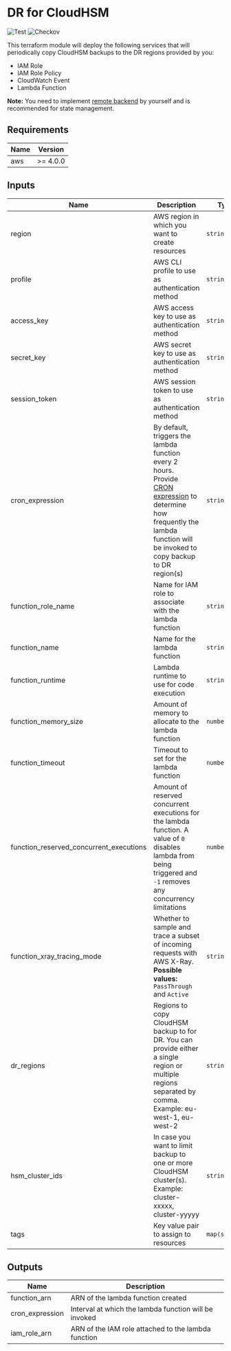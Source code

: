 # DR for CloudHSM

![Test](https://img.shields.io/github/workflow/status/skildops/aws-cloudhsm-dr/test/main?label=Test&style=for-the-badge) ![Checkov](https://img.shields.io/github/workflow/status/skildops/aws-cloudhsm-dr/checkov/main?label=Checkov&style=for-the-badge)

This terraform module will deploy the following services that will periodically copy CloudHSM backups to the DR regions provided by you:
- IAM Role
- IAM Role Policy
- CloudWatch Event
- Lambda Function

**Note:** You need to implement [remote backend](https://www.terraform.io/docs/language/settings/backends/index.html) by yourself and is recommended for state management.

## Requirements

| Name | Version |
|------|---------|
| aws | >= 4.0.0 |

## Inputs

| Name | Description | Type | Default | Required |
|------|-------------|------|---------|:--------:|
| region | AWS region in which you want to create resources | `string` | `"us-east-1"` | no |
| profile | AWS CLI profile to use as authentication method | `string` | `null` | no |
| access_key | AWS access key to use as authentication method | `string` | `null` | no |
| secret_key | AWS secret key to use as authentication method | `string` | `null` | no |
| session_token | AWS session token to use as authentication method | `string` | `null` | no |
| cron_expression | By default, triggers the lambda function every 2 hours. Provide [CRON expression](https://docs.aws.amazon.com/eventbridge/latest/userguide/eb-schedule-expressions.html) to determine how frequently the lambda function will be invoked to copy backup to DR region(s) | `string` | `"0 0/2 * * ? *"` | no |
| function_role_name | Name for IAM role to associate with the lambda function | `string` | `"cloudhsm-dr"` | no |
| function_name | Name for the lambda function | `string` | `"cloudhsm-dr"` | no |
| function_runtime | Lambda runtime to use for code execution | `string` | `"python3.9"` | no |
| function_memory_size | Amount of memory to allocate to the lambda function | `number` | `128` | no |
| function_timeout | Timeout to set for the lambda function | `number` | `60` | no |
| function_reserved_concurrent_executions | Amount of reserved concurrent executions for the lambda function. A value of `0` disables lambda from being triggered and `-1` removes any concurrency limitations | `number` | `-1` | no |
| function_xray_tracing_mode | Whether to sample and trace a subset of incoming requests with AWS X-Ray. **Possible values:** `PassThrough` and `Active` | `string` | `"PassThrough"` | no |
| dr_regions | Regions to copy CloudHSM backup to for DR. You can provide either a single region or multiple regions separated by comma. Example: eu-west-1, eu-west-2 | `string` | n/a | yes |
| hsm_cluster_ids | In case you want to limit backup to one or more CloudHSM cluster(s). Example: cluster-xxxxx, cluster-yyyyy | `string` | `null` | no |
| tags | Key value pair to assign to resources | `map(string)` | `{}` | no |

## Outputs

| Name | Description |
|------|-------------|
| function_arn | ARN of the lambda function created |
| cron_expression | Interval at which the lambda function will be invoked |
| iam_role_arn | ARN of the IAM role attached to the lambda function |
